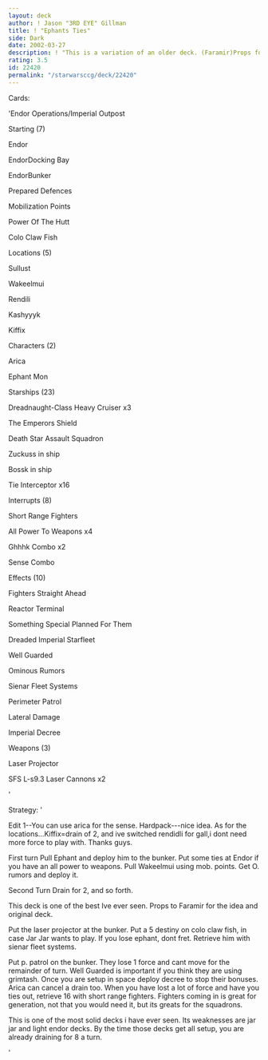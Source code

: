 ```yaml
---
layout: deck
author: ! Jason "3RD EYE" Gillman
title: ! "Ephants Ties"
side: Dark
date: 2002-03-27
description: ! "This is a variation of an older deck. (Faramir)Props for the bunker-ephant combo."
rating: 3.5
id: 22420
permalink: "/starwarsccg/deck/22420"
---
```

Cards: 

'Endor Operations/Imperial Outpost


Starting (7)


Endor

EndorDocking Bay

EndorBunker

Prepared Defences

Mobilization Points

Power Of The Hutt

Colo Claw Fish


Locations (5)


Sullust

Wakeelmui

Rendili

Kashyyyk

Kiffix


Characters (2)


Arica 

Ephant Mon


Starships (23)


Dreadnaught-Class Heavy Cruiser x3

The Emperors Shield

Death Star Assault Squadron

Zuckuss in ship

Bossk in ship

Tie Interceptor x16


Interrupts (8)


Short Range Fighters

All Power To Weapons x4

Ghhhk Combo x2

Sense Combo


Effects (10)


Fighters Straight Ahead

Reactor Terminal

Something Special Planned For Them

Dreaded Imperial Starfleet

Well Guarded

Ominous Rumors

Sienar Fleet Systems

Perimeter Patrol

Lateral Damage

Imperial Decree


Weapons (3)


Laser Projector

SFS L-s9.3 Laser Cannons x2


'

Strategy: '

Edit 1--You can use arica for the sense. Hardpack---nice idea. As for the locations...Kiffix=drain of 2, and ive switched rendidli for gall,i dont need more force to play with. Thanks guys.


 First turn Pull Ephant and deploy him to the bunker. Put some ties at Endor if you have an all power to weapons. Pull Wakeelmui using mob. points. Get O. rumors and deploy it.


   Second Turn Drain for 2, and so forth.


   This deck is one of the best Ive ever seen. Props to Faramir for the idea and original deck.


   Put the laser projector at the bunker. Put a 5 destiny on colo claw fish, in case Jar Jar wants to play. If you lose ephant, dont fret. Retrieve him with sienar fleet systems.


   Put p. patrol on the bunker. They lose 1 force and cant move for the remainder of turn. Well Guarded is important if you think they are using grimtash. Once you are setup in space deploy decree to stop their bonuses. Arica can cancel a drain too. When you have lost a lot of force and have you ties out, retrieve 16 with short range fighters. Fighters coming in is great for generation, not that you would need it, but its greats for the squadrons.


   This is one of the most solid decks i have ever seen. Its weaknesses are jar jar and light endor decks. By the time those decks get all setup, you are already draining for 8 a turn.


'
